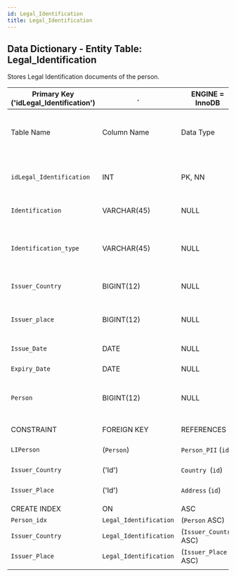 ```yaml
---
id: Legal_Identification
title: Legal_Identification
---
```


## Data Dictionary - Entity Table: Legal_Identification

Stores Legal Identification documents of the person.

| Primary Key ('idLegal_Identification')|.|ENGINE = InnoDB|.|.|
|---|---|---|---|---|
|Table Name |Column Name|Data Type|PK Primary Key, NN-Not Null, Null|Example|Comments|
||
|`idLegal_Identification`|INT|PK, NN|1|PrimaryKey-ID, Not Null (auto creates)|
|`Identification`|VARCHAR(45)|NULL|AA 11 111|Identification document number|
|`Identification_type`|VARCHAR(45)|NULL|1|Type of identification, e.g. national passport, driver license|
|`Issuer_Country`|BIGINT(12)|NULL|12|country id from Country table|
|`Issuer_place`|BIGINT(12)|NULL|33|Address ID from Address table|
|`Issue_Date`|DATE|NULL|10/10/99|issue date of id|
|`Expiry_Date`|DATE|NULL|12/12/22|expiration date on id|
|`Person`|BIGINT(12)|NULL|12|Person ID found in the Person_PII table|
||
|CONSTRAINT|FOREIGN KEY|REFERENCES|ON DELETE|ON UPDATE|
|`LIPerson`|(`Person`)|`Person_PII` (`id`)| NO ACTION|NO ACTION|
|`Issuer_Country`|('Id')|`Country `(`id`)| NO ACTION|NO ACTION|
|`Issuer_Place`|('Id')|`Address` (`id`)| NO ACTION|NO ACTION|
||
|CREATE INDEX|ON|ASC|VISABLE|.|
|`Person_idx`|`Legal_Identification`|(`Person` ASC) | VISIBLE|.|
|`Issuer_Country`|`Legal_Identification`|(`Issuer_Country` ASC) | VISIBLE|.|
|`Issuer_Place`|`Legal_Identification`|(`Issuer_Place` ASC) | VISIBLE|.|
||
